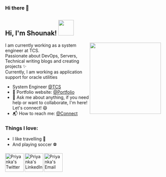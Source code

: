 ### Hi there 👋
<h2> Hi, I'm Shounak! <img src="https://media.giphy.com/media/v1.Y2lkPTc5MGI3NjExMWdjZmZjYTVna3JubDFyOGNzeTN1c3A4d3hqeGNrdGNkdnU1N2N6eSZlcD12MV9pbnRlcm5hbF9naWZfYnlfaWQmY3Q9cw/9LwSYQz5jGpOyYr163/giphy.gif" width="50"></h2>
<img align='right' src="https://media.giphy.com/media/v1.Y2lkPTc5MGI3NjExbnU4aTZzM2NtcGFyYmhkN3U5dndseGIzdmlmY2tmcmVzcmtxcWJwdSZlcD12MV9pbnRlcm5hbF9naWZfYnlfaWQmY3Q9cw/umjnO4NQzxViBH5eZR/giphy.gif" width="230">

I am currently working as a system engineer at TCS.<br>
Passionate about DevOps, Servers, Technical writing blogs and creating projects :sparkles: <br>
Currently, I am working as application support for oracle utilities <br>

- System Engineer [@TCS](https://www.tcs.com/)
- 🎯 Portfolio website: [@Portfolio](https://shounak-khulape-portfolio.vercel.app/)
- 💬 Ask me about anything, if you need help or want to collaborate, I'm here! Let's connect! :smile:
- 📬 How to reach me: [@Connect](https://forms.gle/AfWHFPu9inu2dMQs5)

### Things I love:
- I like travelling :train: 
- And playing soccer :soccer:

<a href="https://twitter.com/shounak_khulape">
  <img align="left" alt="Priyanka's Twitter" src="https://img.icons8.com/?size=512&id=119014&format=png" width="60" height="60"/>
</a>
<a href="https://in.linkedin.com/in/shounak-khulape-94143a15a">
  <img align="left" alt="Priyanka's LinkedIn" src="https://img.icons8.com/?size=512&id=118979&format=png" width="60" height="60"/>
</a>
<a href="mailto:shounakkhulape1998@gmail.com">
  <img align="left" alt="Priyanka's Email" src="https://img.icons8.com/?size=512&id=Ros6Kw5sh4Wx&format=png" width="60" height="60"/>
</a>

<!--
**Shounak-1998/Shounak-1998** is a ✨ _special_ ✨ repository because its `README.md` (this file) appears on your GitHub profile.

Here are some ideas to get you started:

- 🔭 I’m currently working on ...
- 🌱 I’m currently learning ...
- 👯 I’m looking to collaborate on ...
- 🤔 I’m looking for help with ...
- 💬 Ask me about ...
- 📫 How to reach me: ...
- 😄 Pronouns: ...
- ⚡ Fun fact: ...
-->
